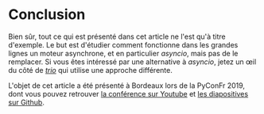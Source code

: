 # Conclusion

Bien sûr, tout ce qui est présenté dans cet article ne l'est qu'à titre d'exemple.
Le but est d'étudier comment fonctionne dans les grandes lignes un moteur asynchrone, et en particulier *asyncio*, mais pas de le remplacer.
Si vous êtes intéressé par une alternative à *asyncio*, jetez un œil du côté de [*trio*](https://github.com/python-trio/trio) qui utilise une approche différente.

L'objet de cet article a été présenté à Bordeaux lors de la PyConFr 2019, dont vous pouvez retrouver [la conférence sur Youtube]() et [les diapositives sur Github](https://entwanne.github.io/presentation_python_plongee_asynchrone/#/).
